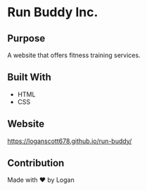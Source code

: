 # Run Buddy Inc.

## Purpose
A website that offers fitness training services.

## Built With
* HTML
* CSS

## Website 
https://loganscott678.github.io/run-buddy/

## Contribution
Made with ❤️ by Logan
